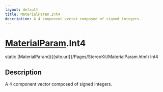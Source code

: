 ```yaml
---
layout: default
title: MaterialParam.Int4
description: A 4 component vector composed of signed integers.
---
```

# [MaterialParam]({{site.url}}/Pages/StereoKit/MaterialParam.html).Int4

<div class='signature' markdown='1'>
static [MaterialParam]({{site.url}}/Pages/StereoKit/MaterialParam.html) Int4
</div>

## Description
A 4 component vector composed of signed integers.

